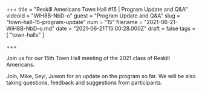 +++
title = "Reskill Americans Town Hall #15 | Program Update and Q&A"
videoId = "WiH8B-NbD-o"
guest = "Program Update and Q&A"
slug = "town-hall-15-program-update"
num = "15"
filename = "2021-06-21-WiH8B-NbD-o.md"
date = "2021-06-21T15:00:28.000Z"
draft = false
tags = [ "town-halls" ]

+++

Join us for our 15th Town Hall meeting of the 2021 class of Reskill Americans.

Join, Mike, Seyi, Juwon for an update on the program so far.  We will be also taking questions, feedback and suggestions from participants.
